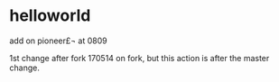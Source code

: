 # helloworld

add on pioneer£¬ at 0809

1st change after fork 170514 on fork, but this action is after the master change.

